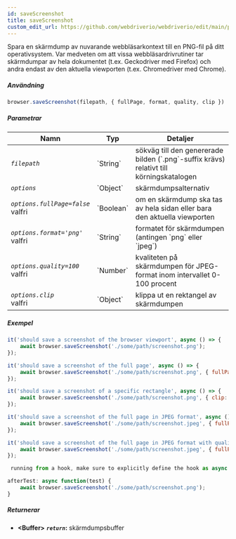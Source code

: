 ```yaml
---
id: saveScreenshot
title: saveScreenshot
custom_edit_url: https://github.com/webdriverio/webdriverio/edit/main/packages/webdriverio/src/commands/browser/saveScreenshot.ts
---
```


Spara en skärmdump av nuvarande webbläsarkontext till en PNG-fil på ditt operativsystem. Var medveten om att
vissa webbläsardrivrutiner tar skärmdumpar av hela dokumentet (t.ex. Geckodriver med Firefox)
och andra endast av den aktuella viewporten (t.ex. Chromedriver med Chrome).

##### Användning

```js
browser.saveScreenshot(filepath, { fullPage, format, quality, clip })
```

##### Parametrar

<table>
  <thead>
    <tr>
      <th>Namn</th><th>Typ</th><th>Detaljer</th>
    </tr>
  </thead>
  <tbody>
    <tr>
      <td><code><var>filepath</var></code></td>
      <td>`String`</td>
      <td>sökväg till den genererade bilden (`.png`-suffix krävs) relativt till körningskatalogen</td>
    </tr>
    <tr>
      <td><code><var>options</var></code></td>
      <td>`Object`</td>
      <td>skärmdumpsalternativ</td>
    </tr>
    <tr>
      <td><code><var>options.fullPage=false</var></code><br /><span className="label labelWarning">valfri</span></td>
      <td>`Boolean`</td>
      <td>om en skärmdump ska tas av hela sidan eller bara den aktuella viewporten</td>
    </tr>
    <tr>
      <td><code><var>options.format='png'</var></code><br /><span className="label labelWarning">valfri</span></td>
      <td>`String`</td>
      <td>formatet för skärmdumpen (antingen `png` eller `jpeg`)</td>
    </tr>
    <tr>
      <td><code><var>options.quality=100</var></code><br /><span className="label labelWarning">valfri</span></td>
      <td>`Number`</td>
      <td>kvaliteten på skärmdumpen för JPEG-format inom intervallet 0-100 procent</td>
    </tr>
    <tr>
      <td><code><var>options.clip</var></code><br /><span className="label labelWarning">valfri</span></td>
      <td>`Object`</td>
      <td>klippa ut en rektangel av skärmdumpen</td>
    </tr>
  </tbody>
</table>

##### Exempel

```js title="saveScreenshot.js"
it('should save a screenshot of the browser viewport', async () => {
    await browser.saveScreenshot('./some/path/screenshot.png');
});

it('should save a screenshot of the full page', async () => {
    await browser.saveScreenshot('./some/path/screenshot.png', { fullPage: true });
});

it('should save a screenshot of a specific rectangle', async () => {
    await browser.saveScreenshot('./some/path/screenshot.png', { clip: { x: 0, y: 0, width: 100, height: 100 } });
});

it('should save a screenshot of the full page in JPEG format', async () => {
    await browser.saveScreenshot('./some/path/screenshot.jpeg', { fullPage: true, format: 'jpeg' });
});

it('should save a screenshot of the full page in JPEG format with quality 50', async () => {
    await browser.saveScreenshot('./some/path/screenshot.jpeg', { fullPage: true, format: 'jpeg', quality: 50 });
});

 running from a hook, make sure to explicitly define the hook as async:

```

```js title="wdio.conf.js"
afterTest: async function(test) {
    await browser.saveScreenshot('./some/path/screenshot.png');
}
```

##### Returnerar

- **&lt;Buffer&gt;**
            **<code><var>return</var></code>:**                             skärmdumpsbuffer